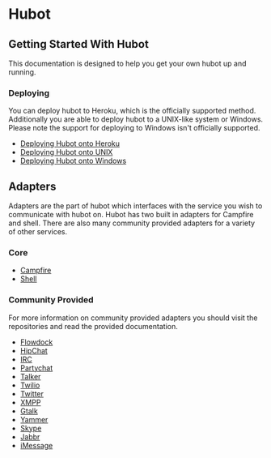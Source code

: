 # Hubot

## Getting Started With Hubot

This documentation is designed to help you get your own hubot up and running.

### Deploying

You can deploy hubot to Heroku, which is the officially supported method.
Additionally you are able to deploy hubot to a UNIX-like system or Windows.
Please note the support for deploying to Windows isn't officially supported.

* [Deploying Hubot onto Heroku](deploying/heroku.md)
* [Deploying Hubot onto UNIX](deploying/unix.md)
* [Deploying Hubot onto Windows](deploying/windows.md)

## Adapters

Adapters are the part of hubot which interfaces with the service you wish to
communicate with hubot on. Hubot has two built in adapters for Campfire and
shell. There are also many community provided adapters for a variety of other
services.

### Core

* [Campfire](adapters/campfire.md)
* [Shell](adapters/shell.md)

### Community Provided

For more information on community provided adapters you should visit the
repositories and read the provided documentation.

* [Flowdock](https://github.com/flowdock/hubot-flowdock)
* [HipChat](https://github.com/hipchat/hubot-hipchat)
* [IRC](https://github.com/nandub/hubot-irc)
* [Partychat](https://github.com/iangreenleaf/hubot-partychat-hooks)
* [Talker](https://github.com/unixcharles/hubot-talker)
* [Twilio](https://github.com/egparedes/hubot-twilio)
* [Twitter](https://github.com/MathildeLemee/hubot-twitter)
* [XMPP](https://github.com/markstory/hubot-xmpp)
* [Gtalk](https://github.com/atmos/hubot-gtalk)
* [Yammer](https://github.com/athieriot/hubot-yammer)
* [Skype](https://github.com/netpro2k/hubot-skype)
* [Jabbr](https://github.com/smoak/hubot-jabbr)
* [iMessage](https://github.com/lazerwalker/hubot-imessage)

